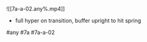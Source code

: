 

![[7a-a-02.any%.mp4]]

* full hyper on transition, buffer upright to hit spring

#any #7a #7a-a-02
